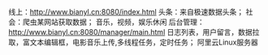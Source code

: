 线上：http://www.bianyl.cn:8080/index.html
头条：来自极速数据头条；
社会：爬虫某网站获取数据；
音乐，视频，娱乐休闲
后台管理：http://www.bianyl.cn:8080/manager/main.html
日志列表，用户留言，数据拉取，富文本编辑框，电影音乐上传,多线程任务，定时任务；
阿里云Linux服务器
